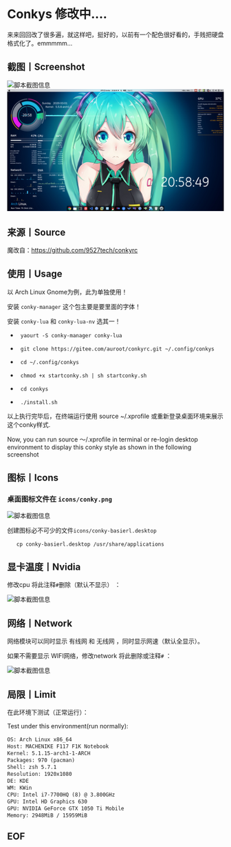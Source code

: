 # Conkys  修改中....
来来回回改了很多遍，就这样吧，挺好的，以前有一个配色很好看的，手贱把硬盘格式化了。emmmmm...
## 截图丨Screenshot
![脚本截图信息](https://gitee.com/auroot/conkyrc/raw/master/conkyrc/icons/desktop.png)
![脚本截图信息](https://github.com/BaSierL/Auroot-Conkyrc/raw/master/conkyrc/icons/desktop.png)

## 来源丨Source
魔改自：https://github.com/9527tech/conkyrc
## 使用丨Usage
以 Arch Linux Gnome为例，此为单独使用！

安装 ```conky-manager``` 这个包主要是要里面的字体！

安装 ```conky-lua``` 和 ```conky-lua-nv``` 选其一！

- ``` yaourt -S conky-manager conky-lua```
- ``` git clone https://gitee.com/auroot/conkyrc.git ~/.config/conkys```
- ``` cd ~/.config/conkys```

- ``` chmod +x startconky.sh | sh startconky.sh```

- ``` cd conkys```
- ``` ./install.sh```

以上执行完毕后，在终端运行使用 source ~/.xprofile 或重新登录桌面环境来展示这个conky样式.


Now, you can run source ～/.xprofile in terminal or re-login desktop environment to display this conky style as shown in the following screenshot

## 图标丨Icons
### 桌面图标文件在 ```icons/conky.png```

![脚本截图信息](https://gitee.com/auroot/conkyrc/raw/master/conkyrc/icons/conky.png)

创建图标必不可少的文件```icons/conky-basierl.desktop```
```cd ./conkys/icons
   cp conky-basierl.desktop /usr/share/applications
```
## 显卡温度丨Nvidia 

修改cpu 将此注释```#```删除（默认不显示） ：

![脚本截图信息](https://gitee.com/auroot/conkyrc/raw/master/conkyrc/icons/cpu_g.png)

## 网络丨Network 

网络模块可以同时显示 有线网 和 无线网 ，同时显示网速（默认全显示）。

如果不需要显示 WIFI网络，修改network 将此删除或注释```#``` ：

![脚本截图信息](https://images.gitee.com/uploads/images/2020/0219/223112_1ce5a0a2_5700645.png)

## 局限丨Limit

在此环境下测试（正常运行）：

Test under this environment(run normally):

```shell
OS: Arch Linux x86_64
Host: MACHENIKE F117 F1K Notebook
Kernel: 5.1.15-arch1-1-ARCH
Packages: 970 (pacman)
Shell: zsh 5.7.1 
Resolution: 1920x1080
DE: KDE 
WM: KWin
CPU: Intel i7-7700HQ (8) @ 3.800GHz
GPU: Intel HD Graphics 630 
GPU: NVIDIA GeForce GTX 1050 Ti Mobile
Memory: 2948MiB / 15959MiB
```

## EOF


